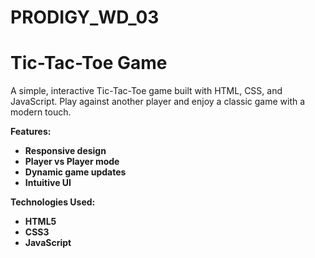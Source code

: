 # PRODIGY_WD_03
# Tic-Tac-Toe Game

A simple, interactive Tic-Tac-Toe game built with HTML, CSS, and JavaScript. Play against another player and enjoy a classic game with a modern touch.

**Features:**

- **Responsive design**
- **Player vs Player mode**
- **Dynamic game updates**
- **Intuitive UI**

**Technologies Used:**

- **HTML5**
- **CSS3**
- **JavaScript**
